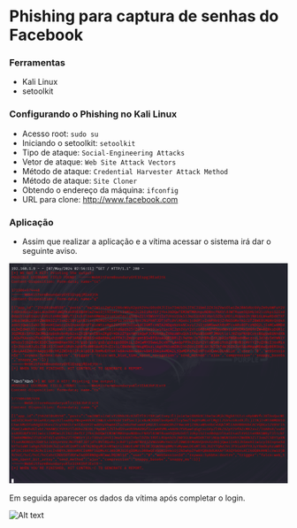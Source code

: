 # Phishing para captura de senhas do Facebook

### Ferramentas

- Kali Linux
- setoolkit

### Configurando o Phishing no Kali Linux

- Acesso root: ``` sudo su ```
- Iniciando o setoolkit: ``` setoolkit ```
- Tipo de ataque: ``` Social-Engineering Attacks ```
- Vetor de ataque: ``` Web Site Attack Vectors ```
- Método de ataque: ```Credential Harvester Attack Method ```
- Método de ataque: ``` Site Cloner ```
- Obtendo o endereço da máquina: ``` ifconfig ```
- URL para clone: http://www.facebook.com

### Aplicação

- Assim que realizar a aplicação e a vítima acessar o sistema irá dar o seguinte aviso.

![Alt text](./invasao.png "Optional title")

Em seguida aparecer os dados da vítima após completar o login.

![Alt text](./passwd.png "Optional title")
